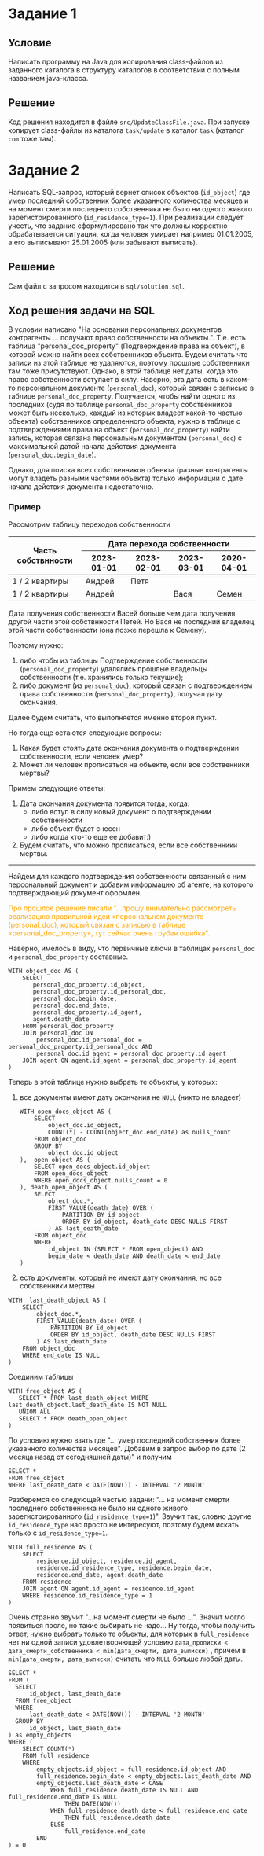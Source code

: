 # Задание 1

## Условие

Написать программу на Java для копирования class-файлов из заданного каталога в структуру каталогов в
соответствии с полным названием java-класса.

## Решение

Код решения находится в файле `src/UpdateClassFile.java`. При запуске копирует class-файлы из каталога `task/update` в
каталог `task` (каталог `com` тоже там).

# Задание 2

Написать SQL-запрос, который вернет список объектов (`id_object`) где умер последний
собственник более указанного количества месяцев и на момент смерти последнего собственника не
было ни одного живого зарегистрированного (`id_residence_type=1`). При реализации следует учесть,
что задание сформулировано так что должны корректно обрабатывается ситуация, когда человек
умирает например 01.01.2005, а его выписывают 25.01.2005 (или забывают выписать).

## Решение

Сам файл с запросом находится в `sql/solution.sql`.

## Ход решения задачи на SQL

В условии написано "На основании персональных документов контрагенты ... получают право собственности на объекты.". Т.е.
есть таблица "personal_doc_property" (Подтверждение права на объект), в которой можно найти всех собственников объекта.
Будем считать что записи из этой таблице не удаляются, поэтому прошлые собственники там тоже присутствуют. Однако, в
этой таблице нет даты, когда это право собственности вступает в силу. Наверно, эта дата есть в каком-то персональном
документе (`personal_doc`), который связан с записью в таблице `personal_doc_property`. Получается, чтобы найти одного
из последних (судя по таблице `personal_doc_property` собственников может быть несколько, каждый из которых владеет
какой-то частью объекта) собственников определенного объекта, нужно в таблице с подтверждениями права на
объект (`personal_doc_property`) найти запись, которая связана персональным документом (`personal_doc`) с максимальной
датой начала действия документа (`personal_doc.begin_date`).

Однако, для поиска всех собственников объекта (разные контрагенты могут владеть разными частями объекта) только
информации о дате начала действия документа недостаточно.

### Пример

Рассмотрим таблицу переходов собственности
<table>
    <thead>
        <tr>
            <th rowspan="2">Часть собствнности</th>
            <th colspan="4">Дата перехода собственности</th>
        </tr>
        <tr> 
            <th>2023-01-01</th>    
            <th>2023-02-01</th>    
            <th>2023-03-01</th>    
            <th>2020-04-01</th>  
        </tr>
    </thead>
    <tbody>
        <tr>
            <td>1 / 2 квартиры </td>
            <td> Андрей </td>
            <td> Петя </td>
            <td> </td>
            <td> </td>
        </tr>
        <tr>
            <td>1 / 2 квартиры </td>
            <td> Андрей </td>
            <td>  </td>
            <td> Вася </td>
            <td> Семен </td>
        </tr>
    </tbody>
</table>

Дата получения собственности Васей больше чем дата получения другой части этой собствнности Петей. Но Вася не последний
владелец этой части собственности (она позже перешла к Семену).

Поэтому нужно:

1) либо чтобы из таблицы Подтверждение собственности (`personal_doc_property`) удалялись прошлые владельцы
   собственности (т.е. хранились только текущие);
2) либо документ (из `personal_doc`), который связан с подтверждением права собственности (`personal_doc_property`),
   получал дату окончания.

Далее будем считать, что выполняется именно второй пункт.

Но тогда еще остаются следующие вопросы:

1) Какая будет стоять дата окончания документа о подтверждении собственности, если человек умер?
2) Может ли человек прописаться на объекте, если все собственники мертвы?

Примем следующие ответы:

1) Дата окончания документа появится тогда, когда:
   - либо вступ в силу новый документ о подтверждении собственности
   - либо объект будет снесен
   - либо когда кто-то еще ее добавит:)
2) Будем считать, что можно прописаться, если все собственники мертвы.

------------------------------------
Найдем для каждого подтверждения собственности связанный с ним персональный документ и добавим информацию об агенте, на
которого подтверждающий документ оформлен.

<p style="color: orange">
Про прошлое решение писали "...прошу внимательно рассмотреть реализацию правильной идеи «персональном документе 
(personal_doc), который связан с записью в таблице «personal_doc_property», тут сейчас очень грубая ошибка".
</p>

Наверно, имелось в виду, что первичные ключи в таблицах `personal_doc` и `personal_doc_property` составные.


```roomsql
WITH object_doc AS (
    SELECT
       personal_doc_property.id_object, 
       personal_doc_property.id_personal_doc, 
       personal_doc.begin_date,
       personal_doc.end_date,
       personal_doc_property.id_agent,
       agent.death_date
    FROM personal_doc_property
    JOIN personal_doc ON 
        personal_doc.id_personal_doc = personal_doc_property.id_personal_doc AND
        personal_doc.id_agent = personal_doc_property.id_agent
    JOIN agent ON agent.id_agent = personal_doc_property.id_agent
)
```

Теперь в этой таблице нужно выбрать те объекты, у которых:
1) все документы имеют дату окончания не `NULL` (никто не владеет)
   ```roomsql
   WITH open_docs_object AS (
       SELECT
           object_doc.id_object,
           COUNT(*) - COUNT(object_doc.end_date) as nulls_count
       FROM object_doc
       GROUP BY
           object_doc.id_object
   ),  open_object AS (
       SELECT open_docs_object.id_object
       FROM open_docs_object
       WHERE open_docs_object.nulls_count = 0
   ), death_open_object AS (
       SELECT
           object_doc.*,
           FIRST_VALUE(death_date) OVER (
               PARTITION BY id_object
               ORDER BY id_object, death_date DESC NULLS FIRST
           ) AS last_death_date
       FROM object_doc
       WHERE
           id_object IN (SELECT * FROM open_object) AND 
           begin_date < death_date AND death_date < end_date
   )
   ```
2) есть документы, который не имеют дату окончания, но все собственники мертвы
```roomsql
WITH  last_death_object AS (
	SELECT
  		object_doc.*,
  		FIRST_VALUE(death_date) OVER (
            PARTITION BY id_object
            ORDER BY id_object, death_date DESC NULLS FIRST
        ) AS last_death_date
  	FROM object_doc
  	WHERE end_date IS NULL
)
```

Соединим таблицы
```roomsql
WITH free_object AS (
   SELECT * FROM last_death_object WHERE last_death_object.last_death_date IS NOT NULL
   UNION ALL
   SELECT * FROM death_open_object
)
```

По условию нужно взять где "... умер последний собственник более указанного количества месяцев".
Добавим в запрос выбор по дате (2 месяца назад от сегодняшней даты)" и получим

```roomsql
SELECT *
FROM free_object
WHERE last_death_date < DATE(NOW()) - INTERVAL '2 MONTH'
```

Разберемся со следующей частью задачи: "... на момент смерти последнего собственника не было ни одного живого
зарегистрированного (`id_residence_type=1`)". Звучит так, словно другие `id_residence_type` нас просто не интересуют,
поэтому будем искать только с `id_residence_type=1`.

```roomsql
WITH full_residence AS (
	SELECT
	    residence.id_object, residence.id_agent,
	    residence.id_residence_type, residence.begin_date,
	    residence.end_date, agent.death_date
  	FROM residence
  	JOIN agent ON agent.id_agent = residence.id_agent
  	WHERE residence.id_residence_type = 1
)
```

Очень странно звучит "...на момент смерти не было ...". Значит могло появиться после, но такие выбирать не надо...
Ну тогда, чтобы получить ответ, нужно выбрать только те объекты, для которых в `full_residence` нет ни одной записи
удовлетворяющей условию `дата_прописки < дата_смерти_собственника < min(дата_смерти, дата_выписки)` , причем в
`min(дата_смерти, дата_выписки)` считать что `NULL` больше любой даты.


```roomsql
SELECT *
FROM (
  SELECT
      id_object, last_death_date
  FROM free_object
  WHERE
      last_death_date < DATE(NOW()) - INTERVAL '2 MONTH'
  GROUP BY
      id_object, last_death_date
) as empty_objects
WHERE (
    SELECT COUNT(*)
    FROM full_residence
    WHERE
        empty_objects.id_object = full_residence.id_object AND
        full_residence.begin_date < empty_objects.last_death_date AND 
        empty_objects.last_death_date < CASE 
  			WHEN full_residence.death_date IS NULL AND full_residence.end_date IS NULL 
  			    THEN DATE(NOW()) 
  			WHEN full_residence.death_date < full_residence.end_date 
  			    THEN full_residence.death_date 
  			ELSE 
  			    full_residence.end_date
  	    END
) = 0
```